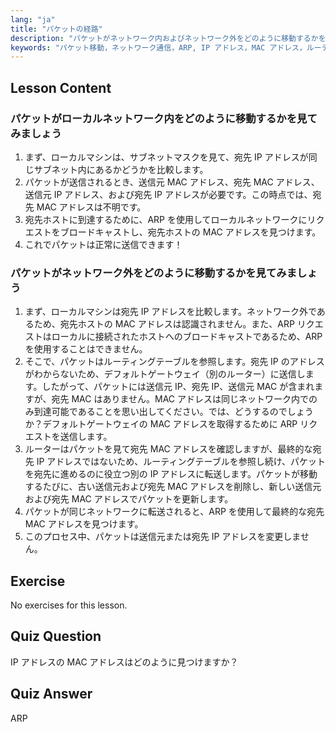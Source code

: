 ```yaml
---
lang: "ja"
title: "パケットの経路"
description: "パケットがネットワーク内およびネットワーク外をどのように移動するかを学びます。ネットワーク通信のための IP、MAC、ARP、およびルーティングテーブルを理解します。Linux ネットワーキングの旅を始めましょう！"
keywords: "パケット移動，ネットワーク通信，ARP, IP アドレス，MAC アドレス，ルーティングテーブル，Linux ネットワーキング，初心者ガイド"
---
```


## Lesson Content

### パケットがローカルネットワーク内をどのように移動するかを見てみましょう

1. まず、ローカルマシンは、サブネットマスクを見て、宛先 IP アドレスが同じサブネット内にあるかどうかを比較します。
2. パケットが送信されるとき、送信元 MAC アドレス、宛先 MAC アドレス、送信元 IP アドレス、および宛先 IP アドレスが必要です。この時点では、宛先 MAC アドレスは不明です。
3. 宛先ホストに到達するために、ARP を使用してローカルネットワークにリクエストをブロードキャストし、宛先ホストの MAC アドレスを見つけます。
4. これでパケットは正常に送信できます！

### パケットがネットワーク外をどのように移動するかを見てみましょう

1. まず、ローカルマシンは宛先 IP アドレスを比較します。ネットワーク外であるため、宛先ホストの MAC アドレスは認識されません。また、ARP リクエストはローカルに接続されたホストへのブロードキャストであるため、ARP を使用することはできません。
2. そこで、パケットはルーティングテーブルを参照します。宛先 IP のアドレスがわからないため、デフォルトゲートウェイ（別のルーター）に送信します。したがって、パケットには送信元 IP、宛先 IP、送信元 MAC が含まれますが、宛先 MAC はありません。MAC アドレスは同じネットワーク内でのみ到達可能であることを思い出してください。では、どうするのでしょうか？デフォルトゲートウェイの MAC アドレスを取得するために ARP リクエストを送信します。
3. ルーターはパケットを見て宛先 MAC アドレスを確認しますが、最終的な宛先 IP アドレスではないため、ルーティングテーブルを参照し続け、パケットを宛先に進めるのに役立つ別の IP アドレスに転送します。パケットが移動するたびに、古い送信元および宛先 MAC アドレスを削除し、新しい送信元および宛先 MAC アドレスでパケットを更新します。
4. パケットが同じネットワークに転送されると、ARP を使用して最終的な宛先 MAC アドレスを見つけます。
5. このプロセス中、パケットは送信元または宛先 IP アドレスを変更しません。

## Exercise

No exercises for this lesson.

## Quiz Question

IP アドレスの MAC アドレスはどのように見つけますか？

## Quiz Answer

ARP
